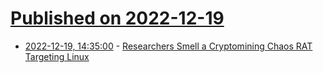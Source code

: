 # [Published on 2022-12-19](index.md)

* [2022-12-19, 14:35:00](https://soylentnews.org/article.pl?sid=22/12/18/1837212&from=rss) - [Researchers Smell a Cryptomining Chaos RAT Targeting Linux](https://soylentnews.org/article.pl?sid=22/12/18/1837212&from=rss)
